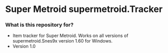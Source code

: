 # Super Metroid supermetroid.Tracker #

### What is this repository for? ###

* Item tracker for Super Metroid.  Works on all versions of supermetroid.Snes9x version 1.60 for Windows.
* Version 1.0
